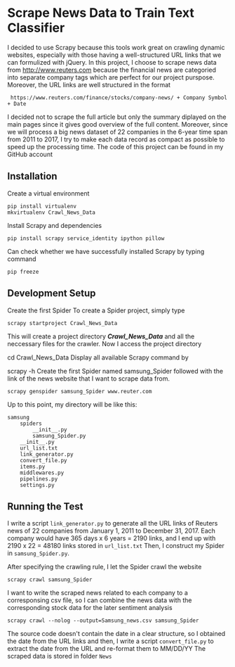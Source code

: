 # Scrape News Data to Train Text Classifier
I decided to use Scrapy because this tools work great on crawling dynamic websites, especially with those having a well-structured URL links that we can formulized with jQuery. In this project, I choose to scrape news data from http://www.reuters.com because the financial news are categoried into separate company tags which are perfect for our project purspose. Moreover, the URL links are well structured in the format

` https://www.reuters.com/finance/stocks/company-news/ + Company Symbol + Date` 

I decided not to scrape the full article but only the summary diplayed on the main pages since it gives good overview of the full content. Moreover, since we will process a big news dataset of 22 companies in the 6-year time span from 2011 to 2017, I try to make each data record as compact as possible to speed up the processing time. The code of this project can be found in my GitHub account

## Installation
Create a virtual environment
```
pip install virtualenv
mkvirtualenv Crawl_News_Data
```
Install Scrapy and dependencies
```
pip install scrapy service_identity ipython pillow
```
Can check whether we have successfully installed Scrapy by typing command
```
pip freeze
```

## Development Setup
Create the first Spider
To create a Spider project, simply type
```
scrapy startproject Crawl_News_Data
``` 
This will create a project directory ***Crawl_News_Data*** and all the neccessary files for the crawler. Now I access the project directory

cd Crawl_News_Data
Display all available Scrapy command by

scrapy -h
Create the first Spider named samsung_Spider followed with the link of the news website that I want to scrape data from.
```
scrapy genspider samsung_Spider www.reuter.com
```

Up to this point, my directory will be like this:
```
samsung
    spiders
        __init__.py
        samsung_Spider.py
    __init__.py
    url_list.txt
    link_generator.py
    convert_file.py
    items.py
    middlewares.py
    pipelines.py
    settings.py
```

## Running the Test
I write a script `link_generator.py` to generate all the URL links of Reuters news of 22 companies from January 1, 2011 to December 31, 2017. Each company would have 365 days x 6 years = 2190 links, and I end up with 2190 x 22 = 48180 links stored in `url_list.txt`
Then, I construct my Spider in `samsung_Spider.py`.

After specifying the crawling rule, I let the Spider crawl the website
```
scrapy crawl samsung_Spider
```
I want to write the scraped news related to each company to a corresponsing csv file, so I can combine the news data with the corresponding stock data for the later sentiment analysis
```
scrapy crawl --nolog --output=Samsung_news.csv samsung_Spider
```
The source code doesn't contain the date in a clear structure, so I obtained the date from the URL links and then, I write a script `convert_file.py` to extract the date from the URL and re-format them to MM/DD/YY
The scraped data is stored in folder `News`

